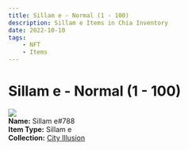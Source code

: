 ```yaml
---
title: Sillam e - Normal (1 - 100)
description: Sillam e Items in Chia Inventory
date: 2022-10-10
tags:
    - NFT
    - Items
---
```


# Sillam e - Normal (1 - 100)
<div class="item_thumbnail">
<img loading="lazy" src="https://3kblbsifsm4ejdbhni2z4ei7h627cvhmbez445uwfsrbjxdsku.arweave.net/2oKwyQWTOESMJ2o1nhEfP7XxVOwJM852liy-iFNxyVQ"><br/>
<div><strong>Name:</strong> Sillam e#788</div>
<div><strong>Item Type:</strong> Sillam e</div>
<div><strong>Collection:</strong> <a href="https://www.spacescan.io/xch/nft/collection/col1lend2dcn558km4wcwta4xnkfv3xpcmlp9kyt0m909emvfxechlyqdl5ndg">City Illusion</a></div>
</div>


